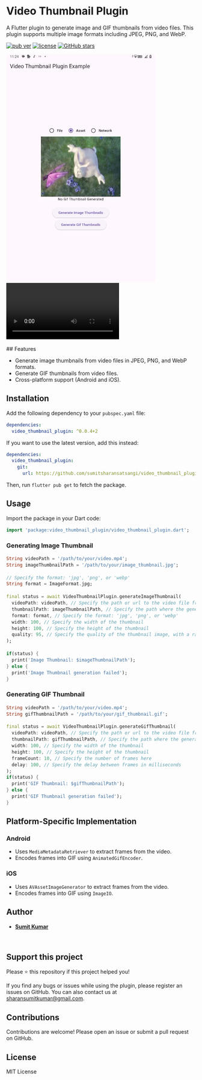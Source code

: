 # Video Thumbnail Plugin

A Flutter plugin to generate image and GIF thumbnails from video files. This plugin supports multiple image formats including JPEG, PNG, and WebP.

[![pub ver](https://img.shields.io/badge/pub-v0.0.4+2-blue)](https://pub.dev/packages/video_thumbnail_plugin)
  [![license](https://img.shields.io/github/license/mashape/apistatus.svg)](https://github.com/sumitsharansatsangi/video_thumbnail_plugin/blob/master/LICENSE)
  [![GitHub stars](https://img.shields.io/github/stars/sumitsharansatsangi/video_thumbnail_plugin?style=social)](https://github.com/sumitsharansatsangi/video_thumbnail_plugin)
<p >
  <img src="https://raw.githubusercontent.com/sumitsharansatsangi/video_thumbnail_plugin/refs/heads/main/Screenshot%20From%202025-02-07%2011-24-59.png" />
   <video  controls>
    <source src="https://raw.githubusercontent.com/sumitsharansatsangi/video_thumbnail_plugin/refs/heads/main/Screencast%20From%202025-02-07%2011-21-45.mp4" type="video/mp4">
    Your browser does not support the video tag.
  </video>
</p>
## Features

- Generate image thumbnails from video files in JPEG, PNG, and WebP formats.
- Generate GIF thumbnails from video files.
- Cross-platform support (Android and iOS).

## Installation

Add the following dependency to your `pubspec.yaml` file:

```yaml
dependencies:
  video_thumbnail_plugin: ^0.0.4+2
```

If you want to use the latest version, add this instead:

```yaml
dependencies:
  video_thumbnail_plugin:
    git:
      url: https://github.com/sumitsharansatsangi/video_thumbnail_plugin.git
```

Then, run `flutter pub get` to fetch the package.

## Usage

Import the package in your Dart code:

```dart
import 'package:video_thumbnail_plugin/video_thumbnail_plugin.dart';
```

### Generating Image Thumbnail

```dart
String videoPath = '/path/to/your/video.mp4';
String imageThumbnailPath = '/path/to/your/image_thumbnail.jpg';

// Specify the format: 'jpg', 'png', or 'webp'
String format = ImageFormat.jpg;

final status = await VideoThumbnailPlugin.generateImageThumbnail(
  videoPath: videoPath, // Specify the path or url to the video file from which to generate the thumbnail.
  thumbnailPath: imageThumbnailPath, // Specify the path where the generated thumbnail image will be saved.
  format: format, // Specify the format: 'jpg', 'png', or 'webp'
  width: 100, // Specify the width of the thumbnail
  height: 100, // Specify the height of the thumbnail
  quality: 95, // Specify the quality of the thumbnail image, with a range from 1 to 100. Higher values indicate better quality.
);

if(status) {
  print('Image Thumbnail: $imageThumbnailPath');
} else {
  print('Image Thumbnail generation failed');
}
```

### Generating GIF Thumbnail

```dart
String videoPath = '/path/to/your/video.mp4';
String gifThumbnailPath = '/path/to/your/gif_thumbnail.gif';

final status = await VideoThumbnailPlugin.generateGifThumbnail(
  videoPath: videoPath, // Specify the path or url to the video file from which to generate the GIF thumbnail.
  thumbnailPath: gifThumbnailPath, // Specify the path where the generated GIF thumbnail will be saved.
  width: 100, // Specify the width of the thumbnail
  height: 100, // Specify the height of the thumbnail
  frameCount: 10, // Specify the number of frames here
  delay: 100, // Specify the delay between frames in milliseconds
);
if(status) {
  print('GIF Thumbnail: $gifThumbnailPath');
} else {
  print('GIF Thumbnail generation failed');
}
```

## Platform-Specific Implementation

### Android

- Uses `MediaMetadataRetriever` to extract frames from the video.
- Encodes frames into GIF using `AnimatedGifEncoder`.

### iOS

- Uses `AVAssetImageGenerator` to extract frames from the video.
- Encodes frames into GIF using `ImageIO`.

## Author

- [**Sumit Kumar**](https://github.com/sumitsharansatsangi)

  <a href="https://github.com/sumitsharansatsangi">
  <img src="https://avatars.githubusercontent.com/u/45959281?v=4" width="100px;" alt=""/>
  </a>

## Support this project

Please ⭐️ this repository if this project helped you!

If you find any bugs or issues while using the plugin, please register an issues on GitHub. You can also contact us at sharansumitkumar@gmail.com.

## Contributions

Contributions are welcome! Please open an issue or submit a pull request on GitHub.

## License

MIT License